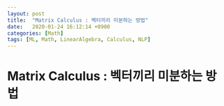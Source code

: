 ```yaml
---
layout: post
title:  "Matrix Calculus : 벡터끼리 미분하는 방법"
date:   2020-01-24 16:12:14 +0900
categories: [Math]
tags: [ML, Math, LinearAlgebra, Calculus, NLP]
---
```


# Matrix Calculus : 벡터끼리 미분하는 방법



